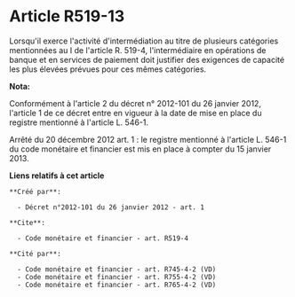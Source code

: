 # Article R519-13

Lorsqu'il exerce l'activité d'intermédiation au titre de plusieurs catégories mentionnées au I de l'article R. 519-4,
l'intermédiaire en opérations de banque et en services de paiement doit justifier des exigences de capacité les plus élevées
prévues pour ces mêmes catégories.

**Nota:**

Conformément à l'article 2 du décret n° 2012-101 du 26 janvier 2012, l'article 1 de ce décret entre en vigueur à la date de
mise en place du registre mentionné à l'article L. 546-1. 

Arrêté du 20 décembre 2012 art. 1 : le registre mentionné à l'article L. 546-1 du code monétaire et financier est  mis en
place  à compter du 15 janvier 2013.

**Liens relatifs à cet article**

	**Créé par**:

	  - Décret n°2012-101 du 26 janvier 2012 - art. 1

	**Cite**:

	  - Code monétaire et financier - art. R519-4

	**Cité par**:

	  - Code monétaire et financier - art. R745-4-2 (VD)
	  - Code monétaire et financier - art. R755-4-2 (VD)
	  - Code monétaire et financier - art. R765-4-2 (VD)
